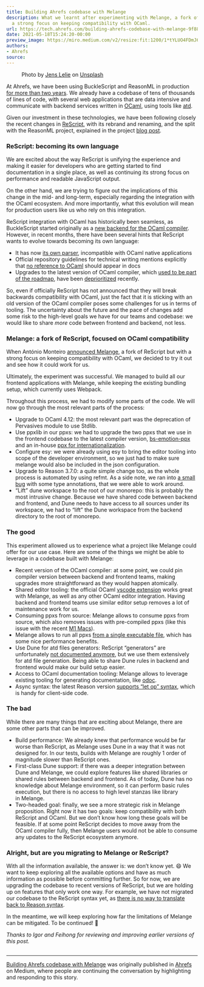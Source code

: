 ```yaml
---
title: Building Ahrefs codebase with Melange
description: What we learnt after experimenting with Melange, a fork of ReScript with
  a strong focus on keeping compatibility with OCaml.
url: https://tech.ahrefs.com/building-ahrefs-codebase-with-melange-9f881f6d022b?source=rss----303662d88bae--ocaml
date: 2021-05-18T15:24:20-00:00
preview_image: https://miro.medium.com/v2/resize:fit:1200/1*tYLUO4FDmJ6bzlsPp14LdQ.jpeg
authors:
- Ahrefs
source:
---
```


<figure><img src="https://cdn-images-1.medium.com/max/1024/1*tYLUO4FDmJ6bzlsPp14LdQ.jpeg" alt=""/><figcaption>Photo by <a href="https://unsplash.com/@madebyjens?utm_source=unsplash&amp;utm_medium=referral&amp;utm_content=creditCopyText">Jens Lelie</a> on&nbsp;<a href="https://unsplash.com/s/photos/fork-road?utm_source=unsplash&amp;utm_medium=referral&amp;utm_content=creditCopyText">Unsplash</a></figcaption></figure><p>At Ahrefs, we have been using BuckleScript and ReasonML in production <a href="https://tech.ahrefs.com/one-and-a-half-years-of-reasonml-in-production-2250cf5ba63b">for more than two years</a>. We already have a codebase of tens of thousands of lines of code, with several web applications that are data intensive and communicate with backend services written in <a href="http://ocaml.org/">OCaml</a>, using tools like&nbsp;<a href="https://github.com/ahrefs/atd">atd</a>.</p><p>Given our investment in these technologies, we have been following closely the recent changes in <a href="https://rescript-lang.org/">ReScript</a>, with its rebrand and renaming, and the split with the ReasonML project, explained in the project <a href="https://rescript-lang.org/blog/bucklescript-is-rebranding">blog&nbsp;post</a>.</p><h3>ReScript: becoming its own&nbsp;language</h3><p>We are excited about the way ReScript is unifying the experience and making it easier for developers who are getting started to find documentation in a single place, as well as continuing its strong focus on performance and readable JavaScript output.</p><p>On the other hand, we are trying to figure out the implications of this change in the mid- and long-term, especially regarding the integration with the OCaml ecosystem. And more importantly, what this evolution will mean for production users like us who rely on this integration.</p><p>ReScript integration with OCaml has historically been seamless, as BuckleScript started originally as a <a href="https://www.reddit.com/r/ocaml/comments/4enok3/bloombergbucklescript_a_back_end_for_the_ocaml/">new backend for the OCaml compiler</a>. However, in recent months, there have been several hints that ReScript wants to evolve towards becoming its own language:</p><ul><li>It has now <a href="https://github.com/rescript-lang/syntax">its own parser</a>, incompatible with OCaml native applications</li><li>Official repository guidelines for technical writing mentions explicitly that <a href="https://github.com/rescript-association/rescript-lang.org/blob/master/CONTRIBUTING.md#technical-writing-documentation">no reference to OCaml</a> should appear in&nbsp;docs</li><li>Upgrades to the latest version of OCaml compiler, which <a href="https://web.archive.org/web/20210208054855if_/https://github.com/rescript-lang/rescript-compiler/wiki">used to be part of the roadmap</a>, have been <a href="https://forum.rescript-lang.org/t/some-thoughts-on-community-building/1474">deprioritized</a> recently.</li></ul><p>So, even if officially ReScript has not announced that they will break backwards compatibility with OCaml, just the fact that it is sticking with an old version of the OCaml compiler poses some challenges for us in terms of tooling. The uncertainty about the future and the pace of changes add some risk to the high-level goals we have for our teams and codebase: we would like to share <em>more</em> code between frontend and backend, not&nbsp;less.</p><h3>Melange: a fork of ReScript, focused on OCaml compatibility</h3><p>When Ant&oacute;nio Monteiro <a href="https://anmonteiro.com/2021/03/on-ocaml-and-the-js-platform/">announced Melange</a>, a fork of ReScript but with a strong focus on keeping compatibility with OCaml, we decided to try it out and see how it could work for&nbsp;us.</p><p>Ultimately, the experiment was successful. We managed to build all our frontend applications with Melange, while keeping the existing bundling setup, which currently uses&nbsp;Webpack.</p><p>Throughout this process, we had to modify some parts of the code. We will now go through the most relevant parts of the&nbsp;process:</p><ul><li>Upgrade to OCaml 4.12: the most relevant part was the deprecation of Pervasives module to use&nbsp;Stdlib.</li><li>Use ppxlib in our ppxs: we had to upgrade the two ppxs that we use in the frontend codebase to the latest compiler version, <a href="https://github.com/ahrefs/bs-emotion/compare/master...jchavarri:ocaml4.12-ppxlib">bs-emotion-ppx</a> and an in-house <a href="https://github.com/ahrefs/bs-react-intl-ppx">ppx for internationalization</a>.</li><li>Configure esy: we were already using esy to bring the editor tooling into scope of the developer environment, so we just had to make sure melange would also be included in the json configuration.</li><li>Upgrade to Reason 3.7.0: a quite simple change too, as the whole process is automated by using refmt. As a side note, we ran into <a href="https://github.com/reasonml/reason/issues/2636">a small bug</a> with some type annotations, that we were able to work&nbsp;around.</li><li>&ldquo;Lift&rdquo; dune workspace to the root of our monorepo: this is probably the most intrusive change. Because we have shared code between backend and frontend, and Dune needs to have access to all sources under its workspace, we had to &ldquo;lift&rdquo; the Dune workspace from the backend directory to the root of monorepo.</li></ul><h3>The good</h3><p>This experiment allowed us to experience what a project like Melange could offer for our use case. Here are some of the things we might be able to leverage in a codebase built with&nbsp;Melange:</p><ul><li>Recent version of the OCaml compiler: at some point, we could pin compiler version between backend and frontend teams, making upgrades more straightforward as they would happen atomically.</li><li>Shared editor tooling: the official OCaml <a href="https://github.com/ocamllabs/vscode-ocaml-platform">vscode extension</a> works great with Melange, as well as any other OCaml editor integration. Having backend and frontend teams use similar editor setup removes a lot of maintenance work for&nbsp;us.</li><li>Consuming ppxs from source: Melange allows to consume ppxs from source, which also removes issues with pre-compiled ppxs (like this issue with the recent <a href="https://github.com/ahrefs/bs-emotion/issues/53">M1&nbsp;Macs</a>).</li><li>Melange allows to run all ppxs <a href="https://github.com/melange-re/melange/pull/171">from a single executable file</a>, which has some nice performance benefits.</li><li>Use Dune for atd files generators: ReScript &ldquo;generators&rdquo; are unfortunately <a href="https://web.archive.org/web/20200710044513if_/https://reasonml.org/docs/reason-compiler/latest/build-advanced">not documented anymore</a>, but we use them extensively for atd file generation. Being able to share Dune rules in backend and frontend would make our build setup&nbsp;easier.</li><li>Access to OCaml documentation tooling: Melange allows to leverage existing tooling for generating documentation, like&nbsp;<a href="https://github.com/ocaml/odoc/">odoc</a>.</li><li>Async syntax: the latest Reason version <a href="https://github.com/reasonml/reason/pull/2487">supports &ldquo;let op&rdquo; syntax</a>, which is handy for client-side code.</li></ul><h3>The bad</h3><p>While there are many things that are exciting about Melange, there are some other parts that can be improved.</p><ul><li>Build performance: We already knew that performance would be far worse than ReScript, as Melange uses Dune in a way that it was not designed for. In our tests, builds with Melange are roughly 1 order of magnitude slower than ReScript&nbsp;ones.</li><li>First-class Dune support: if there was a deeper integration between Dune and Melange, we could explore features like shared libraries or shared rules between backend and frontend. As of today, Dune has no knowledge about Melange environment, so it can perform basic rules execution, but there is no access to high level stanzas like library in&nbsp;Melange.</li><li>Two-headed goal: finally, we see a more strategic risk in Melange proposition. Right now it has two goals: keep compatibility with both ReScript and OCaml. But we don&rsquo;t know how long these goals will be feasible. If at some point ReScript decides to move away from the OCaml compiler fully, then Melange users would not be able to consume any updates to the ReScript ecosystem anymore.</li></ul><h3>Alright, but are you migrating to Melange or ReScript?</h3><p>With all the information available, the answer is: we don&rsquo;t know yet. &#128516; We want to keep exploring all the available options and have as much information as possible before committing further. So for now, we are upgrading the codebase to recent versions of ReScript, but we are holding up on features that only work one way. For example, we have not migrated our codebase to the ReScript syntax yet, as <a href="https://github.com/rescript-lang/syntax/issues/405">there is no way to translate back to Reason&nbsp;syntax</a>.</p><p>In the meantime, we will keep exploring how far the limitations of Melange can be mitigated. To be continued! &#128640;</p><p><em>Thanks to Igor and Feihong for reviewing and improving earlier versions of this&nbsp;post.</em></p><img src="https://medium.com/_/stat?event=post.clientViewed&amp;referrerSource=full_rss&amp;postId=9f881f6d022b" width="1" height="1" alt=""/><hr/><p><a href="https://tech.ahrefs.com/building-ahrefs-codebase-with-melange-9f881f6d022b">Building Ahrefs codebase with Melange</a> was originally published in <a href="https://tech.ahrefs.com">Ahrefs</a> on Medium, where people are continuing the conversation by highlighting and responding to this story.</p>
